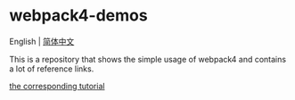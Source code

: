 # webpack4-demos

English | [简体中文](./README.zh-Hans.md)

This is a repository that shows the simple usage of webpack4 and contains a lot of reference links.

[the corresponding tutorial](https://modyqyw.github.io/front-end/webpack4/)
